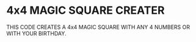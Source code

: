 # 4x4 MAGIC SQUARE CREATER
THIS CODE CREATES A 4x4 MAGIC SQUARE WITH ANY 4 NUMBERS OR WITH YOUR BIRTHDAY.
